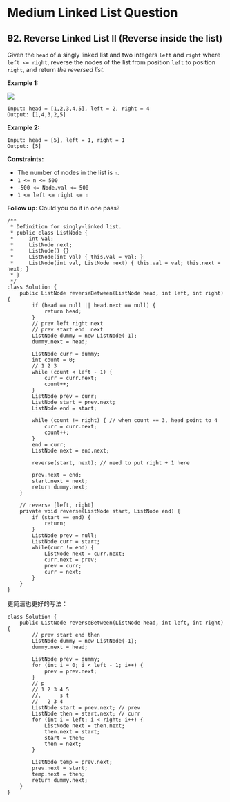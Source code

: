 # Medium Linked List Question

## 92. Reverse Linked List II (Reverse inside the list)

Given the `head` of a singly linked list and two integers `left` and `right` where `left <= right`, reverse the nodes of the list from position `left` to position `right`, and return _the reversed list_.

&#x20;

**Example 1:**

![](https://assets.leetcode.com/uploads/2021/02/19/rev2ex2.jpg)

```
Input: head = [1,2,3,4,5], left = 2, right = 4
Output: [1,4,3,2,5]
```

**Example 2:**

```
Input: head = [5], left = 1, right = 1
Output: [5]
```

&#x20;

**Constraints:**

* The number of nodes in the list is `n`.
* `1 <= n <= 500`
* `-500 <= Node.val <= 500`
* `1 <= left <= right <= n`

**Follow up:** Could you do it in one pass?

```
/**
 * Definition for singly-linked list.
 * public class ListNode {
 *     int val;
 *     ListNode next;
 *     ListNode() {}
 *     ListNode(int val) { this.val = val; }
 *     ListNode(int val, ListNode next) { this.val = val; this.next = next; }
 * }
 */
class Solution {
    public ListNode reverseBetween(ListNode head, int left, int right) {
        if (head == null || head.next == null) {
            return head;
        }
        // prev left right next
        // prev start end  next
        ListNode dummy = new ListNode(-1);
        dummy.next = head;
        
        ListNode curr = dummy;
        int count = 0;
        // 1 2 3 
        while (count < left - 1) {
            curr = curr.next;
            count++;
        }
        ListNode prev = curr;
        ListNode start = prev.next;
        ListNode end = start; 
        
        while (count != right) { // when count == 3, head point to 4
            curr = curr.next;
            count++;
        }
        end = curr;
        ListNode next = end.next;
        
        reverse(start, next); // need to put right + 1 here
                
        prev.next = end; 
        start.next = next;
        return dummy.next;
    }
    
    // reverse [left, right]
    private void reverse(ListNode start, ListNode end) {
        if (start == end) {
            return;
        }
        ListNode prev = null;
        ListNode curr = start;
        while(curr != end) {
            ListNode next = curr.next;
            curr.next = prev;
            prev = curr;
            curr = next;
        }
    }
}
```

更简洁也更好的写法：&#x20;

```
class Solution {
    public ListNode reverseBetween(ListNode head, int left, int right) {
        // prev start end then
        ListNode dummy = new ListNode(-1);
        dummy.next = head;
        
        ListNode prev = dummy;
        for (int i = 0; i < left - 1; i++) {
            prev = prev.next;
        }
        // p
        // 1 2 3 4 5
        //.      s t
        //   2 3 4
        ListNode start = prev.next; // prev 
        ListNode then = start.next; // curr
        for (int i = left; i < right; i++) {
            ListNode next = then.next;
            then.next = start;
            start = then;
            then = next;
        }
        
        ListNode temp = prev.next;
        prev.next = start;
        temp.next = then;
        return dummy.next;
    }
}
```

